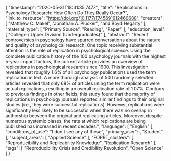 {
    "timestamp": "2020-05-31T18:31:35.747Z",
    "title": "Replications in Psychology Research: How Often Do They Really Occur?",
    "link_to_resource": "https://doi.org/10.1177/1745691612460688",
    "creators": [
        "Matthew C. Makel",
        "Jonathan A. Plucker",
        "and Boyd Hegarty"
    ],
    "material_type": [
        "Primary Source",
        "Reading",
        "Paper"
    ],
    "education_level": [
        "College / Upper Division (Undergraduates)"
    ],
    "abstract": "Recent controversies in psychology have spurred conversations about the nature and quality of psychological research. One topic receiving substantial attention is the role of replication in psychological science. Using the complete publication history of the 100 psychology journals with the highest 5-year impact factors, the current article provides an overview of replications in psychological research since 1900. This investigation revealed that roughly 1.6% of all psychology publications used the term replication in text. A more thorough analysis of 500 randomly selected articles revealed that only 68% of articles using the term replication were actual replications, resulting in an overall replication rate of 1.07%. Contrary to previous findings in other fields, this study found that the majority of replications in psychology journals reported similar findings to their original studies (i.e., they were successful replications). However, replications were significantly less likely to be successful when there was no overlap in authorship between the original and replicating articles. Moreover, despite numerous systemic biases, the rate at which replications are being published has increased in recent decades.",
    "language": [
        "English"
    ],
    "conditions_of_use": "I don't see any of these",
    "primary_user": [
        "Student"
    ],
    "subject_areas": [
        "Applied Science"
    ],
    "FORRT_clusters": [
        "Reproducibility and Replicability Knowledge",
        "Replication Research"
    ],
    "tags": [
        "Reproducibility Crisis and Credibility Revolution",
        "Open Science"
    ]
}